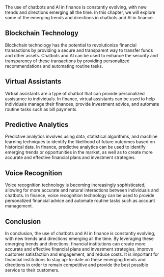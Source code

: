 
The use of chatbots and AI in finance is constantly evolving, with new trends and directions emerging all the time. In this chapter, we will explore some of the emerging trends and directions in chatbots and AI in finance.

Blockchain Technology
---------------------

Blockchain technology has the potential to revolutionize financial transactions by providing a secure and transparent way to transfer funds and other assets. Chatbots and AI can be used to enhance the security and transparency of these transactions by providing personalized recommendations and automating routine tasks.

Virtual Assistants
------------------

Virtual assistants are a type of chatbot that can provide personalized assistance to individuals. In finance, virtual assistants can be used to help individuals manage their finances, provide investment advice, and automate routine tasks such as bill payments.

Predictive Analytics
--------------------

Predictive analytics involves using data, statistical algorithms, and machine learning techniques to identify the likelihood of future outcomes based on historical data. In finance, predictive analytics can be used to identify emerging trends or opportunities in the market, as well as to create more accurate and effective financial plans and investment strategies.

Voice Recognition
-----------------

Voice recognition technology is becoming increasingly sophisticated, allowing for more accurate and natural interactions between individuals and chatbots. In finance, voice recognition technology can be used to provide personalized financial advice and automate routine tasks such as account management.

Conclusion
----------

In conclusion, the use of chatbots and AI in finance is constantly evolving, with new trends and directions emerging all the time. By leveraging these emerging trends and directions, financial institutions can create more accurate and effective financial plans and investment strategies, improve customer satisfaction and engagement, and reduce costs. It is important for financial institutions to stay up-to-date on these emerging trends and directions in order to remain competitive and provide the best possible service to their customers.
